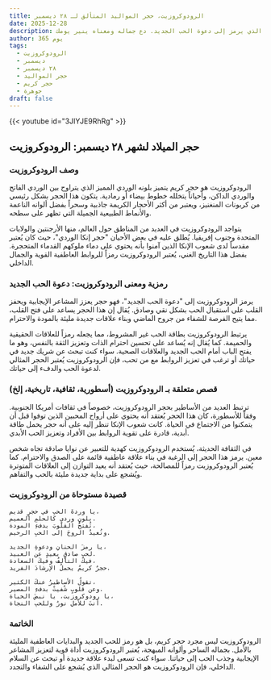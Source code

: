 ```yaml
---
title: الرودوكروزيت، حجر المواليد المتألق لـ ٢٨ ديسمبر
date: 2025-12-28
description: اشعر بأهمية الرودوكروزيت، حجر المواليد لـ ٢٨ ديسمبر الذي يرمز إلى دعوة الحب الجديد. دع جماله ومعناه ينير يومك.
author: 365 يوم
tags:
  - الرودوكروزيت
  - ديسمبر
  - ٢٨ ديسمبر
  - حجر المواليد
  - حجر كريم
  - جوهرة
draft: false
---
```


{{< youtube id="3JIYJE9RhRg" >}}

## حجر الميلاد لشهر ٢٨ ديسمبر: الرودوكروزيت

### وصف الرودوكروزيت

الرودوكروزيت هو حجر كريم يتميز بلونه الوردي المميز الذي يتراوح بين الوردي الفاتح والوردي الداكن، وأحياناً يتخلله خطوط بيضاء أو رمادية. يتكون هذا الحجر بشكل رئيسي من كربونات المنغنيز، ويعتبر من أكثر الأحجار الكريمة جاذبية وسحراً بفضل ألوانه الناعمة والأنماط الطبيعية الجميلة التي تظهر على سطحه.

يتواجد الرودوكروزيت في العديد من المناطق حول العالم، منها الأرجنتين والولايات المتحدة وجنوب إفريقيا. يُطلق عليه في بعض الأحيان "حجر إنكا الوردي"، حيث كان يُعتبر مقدساً لدى شعوب الإنكا الذين آمنوا بأنه يحتوي على دماء ملوكهم القدماء المتحجرة. بفضل هذا التاريخ الغني، يُعتبر الرودوكروزيت رمزاً للروابط العاطفية القوية والجمال الداخلي.

### رمزية ومعنى الرودوكروزيت: دعوة الحب الجديد

يرمز الرودوكروزيت إلى "دعوة الحب الجديد"، فهو حجر يعزز المشاعر الإيجابية ويحفز القلب على استقبال الحب بشكل نقي وصادق. يُقال إن هذا الحجر يساعد على فتح القلب، مما يتيح الفرصة للشفاء من جروح الماضي وبناء علاقات جديدة مليئة بالمودة والاحترام.

يرتبط الرودوكروزيت بطاقة الحب غير المشروط، مما يجعله رمزاً للعلاقات الحقيقية والحميمة. كما يُقال إنه يُساعد على تحسين احترام الذات وتعزيز الثقة بالنفس، وهو ما يفتح الباب أمام الحب الجديد والعلاقات الصحية. سواء كنت تبحث عن شريك جديد في حياتك أو ترغب في تعزيز الروابط مع من تحب، فإن الرودوكروزيت يُعتبر الحجر المثالي لدعوة الحب والدفء إلى حياتك.

### قصص متعلقة بـ الرودوكروزيت (أسطورية، ثقافية، تاريخية، إلخ)

ترتبط العديد من الأساطير بحجر الرودوكروزيت، خصوصاً في ثقافات أمريكا الجنوبية. وفقاً للأسطورة، كان هذا الحجر يُعتقد أنه يحتوي على أرواح المحبين الذين توفوا قبل أن يتمكنوا من الاجتماع في الحياة. كانت شعوب الإنكا تنظر إليه على أنه حجر يحمل طاقة أبدية، قادرة على تقوية الروابط بين الأفراد وتعزيز الحب الأبدي.

في الثقافة الحديثة، يُستخدم الرودوكروزيت كهدية للتعبير عن نوايا صادقة تجاه شخص معين. يرمز هذا الحجر إلى الرغبة في بناء علاقة عاطفية قائمة على الصدق والاحترام. كما يُعتبر الرودوكروزيت رمزاً للمصالحة، حيث يُعتقد أنه يعيد التوازن إلى العلاقات المتوترة ويُشجع على بداية جديدة مليئة بالحب والتفاهم.

### قصيدة مستوحاة من الرودوكروزيت

```
يا وردةَ الحبِ في حجرٍ قديم،  
بلونٍ ورديٍ كالحلمِ العميم.  
تُفتحُ القلوبَ بدفءِ المودة،  
وتُعيدُ الروحَ إلى الحبِ الرحيم.

يا رمزَ الحنانِ ودعوةِ الجديد،  
لحبٍ صادقٍ بعيدٍ عن العبيد.  
فيكَ التآلفُ وفيكَ السعادة،  
حجرٌ كريمٌ يحملُ الإرشادَ الفريد.

تقولُ الأساطيرُ عنكَ الكثير،  
وعن قلوبٍ شُفيتْ بدفءِ المصير.  
يا رودوكروزيت، يا نبضَ الحياة،  
أنتَ للأملِ نورٌ وللحبِ النجاة.
```

### الخاتمة

الرودوكروزيت ليس مجرد حجر كريم، بل هو رمز للحب الجديد والبدايات العاطفية المليئة بالأمل. بجماله الساحر وألوانه المبهجة، يُعتبر الرودوكروزيت أداة قوية لتعزيز المشاعر الإيجابية وجذب الحب إلى حياتنا. سواء كنت تسعى لبدء علاقة جديدة أو تبحث عن السلام الداخلي، فإن الرودوكروزيت هو الحجر المثالي الذي يُشجع على الشفاء والتجدد.